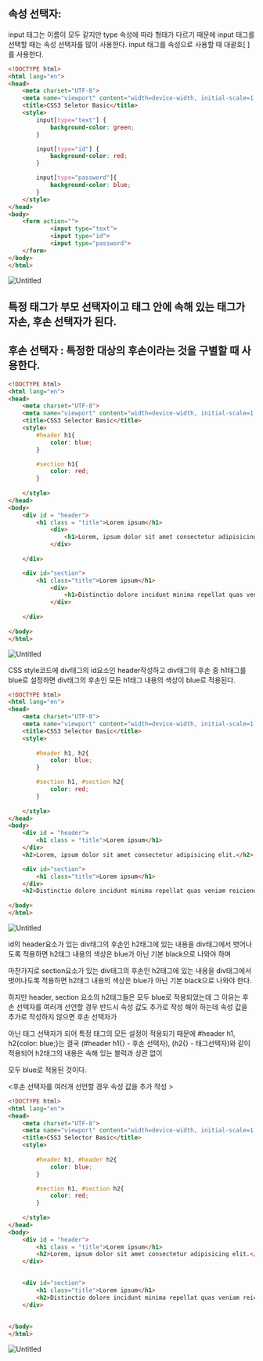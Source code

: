 ## 속성 선택자:

input 태그는 이름이 모두 같지만 type 속성에 따라 형태가 다르기 때문에 input 태그를 선택할 때는 속성 선택자를 많이 사용한다. input 태그를 속성으로 사용할 때 대괄호[ ]를 사용한다.

```html
<!DOCTYPE html>
<html lang="en">
<head>
    <meta charset="UTF-8">
    <meta name="viewport" content="width=device-width, initial-scale=1.0">
    <title>CSS3 Seletor Basic</title>
    <style>
        input[type="text"] {
            background-color: green;
        }

        input[type="id"] {
            background-color: red;
        }

        input[type="password"]{
            background-color: blue;
        }
    </style>
</head>
<body>
    <form action="">
            <input type="text">
            <input type="id">
            <input type="password">
    </form>
</body>
</html>
```

![Untitled](https://prod-files-secure.s3.us-west-2.amazonaws.com/ea204791-94b0-4594-95e9-37705edf8245/d07fcdc1-6313-47b0-b336-c170099214dc/Untitled.png)

## 특정 태그가 부모 선택자이고 태그 안에 속해 있는 태그가 자손, 후손 선택자가 된다.

## 후손 선택자 : 특정한 대상의 후손이라는 것을 구별할 때 사용한다.

```html
<!DOCTYPE html>
<html lang="en">
<head>
    <meta charset="UTF-8">
    <meta name="viewport" content="width=device-width, initial-scale=1.0">
    <title>CSS3 Selector Basic</title>
    <style>
        #header h1{
            color: blue;
        }

        #section h1{
            color: red;
        }
        
    </style>
</head>
<body>
    <div id = "header">
        <h1 class = "title">Lorem ipsum</h1>
            <div>
                <h1>Lorem, ipsum dolor sit amet consectetur adipisicing elit.</h1>
            </div>
        
    </div>

    <div id="section">
        <h1 class="title">Lorem ipsum</h1>
            <div>
                <h1>Distinctio dolore incidunt minima repellat quas veniam reiciendis aut! Omnis eveniet voluptatum fugiat nisi aperiam tenetur, dolorum perspiciatis? Eum unde dolore reiciendis.</h1>
            </div>
        
    </div>
    
</body>
</html>
```

![Untitled](https://prod-files-secure.s3.us-west-2.amazonaws.com/ea204791-94b0-4594-95e9-37705edf8245/5e8e4240-8ab4-4d53-89a8-f7627a9d270c/Untitled.png)

  CSS style코드에 div태그의 id요소인 header작성하고 div태그의 후손 중 h1태그를 blue로 설정하면  div태그의 후손인 모든 h1태그 내용의 색상이 blue로 적용된다.

```html
<!DOCTYPE html>
<html lang="en">
<head>
    <meta charset="UTF-8">
    <meta name="viewport" content="width=device-width, initial-scale=1.0">
    <title>CSS3 Selector Basic</title>
    <style>
        
        #header h1, h2{
            color: blue;
        }

        #section h1, #section h2{
            color: red;
        }
        
    </style>
</head>
<body>
    <div id = "header">
        <h1 class = "title">Lorem ipsum</h1>
    </div>
    <h2>Lorem, ipsum dolor sit amet consectetur adipisicing elit.</h2>

    <div id="section">
        <h1 class="title">Lorem ipsum</h1>
    </div>
    <h2>Distinctio dolore incidunt minima repellat quas veniam reiciendis aut! Omnis eveniet voluptatum fugiat nisi aperiam tenetur, dolorum perspiciatis? Eum unde dolore reiciendis.</h2>
    
</body>
</html>
```

![Untitled](https://prod-files-secure.s3.us-west-2.amazonaws.com/ea204791-94b0-4594-95e9-37705edf8245/b74082f8-7910-4132-adba-062218f41d6d/Untitled.png)

id의 header요소가 있는 div태그의 후손인 h2태그에 있는 내용을  div태그에서 벗어나도록 적용하면 h2태그 내용의 색상은 blue가 아닌 기본 black으로 나와야 하며

마찬가지로 section요소가 있는 div태그의 후손인 h2태그에 있는 내용을 div태그에서 벗어나도록 적용하면  h2태그 내용의 색상은 blue가 아닌 기본 black으로 나와야 한다.

하지만 header,  section 요소의 h2태그들은 모두 blue로 적용되었는데 그 이유는 후손 선택자를 여러개 선언할 경우 반드시 속성 값도 추가로 작성 해야 하는데 속성 값을 추가로 작성하지 않으면 후손 선택자가 

아닌 태그 선택자가 되어 특정 태그의 모든 설정이 적용되기 때문에  #header h1, h2{color: blue;}는 결국 (#header h1{} - 후손 선택자), (h2{} - 태그선택자)와 같이  적용되어 h2태그의 내용은 속해 있는 블럭과 상관 없이

모두 blue로 적용된 것이다.

<후손 선택자를 여러개 선언할 경우 속성 값을 추가 작성 >

```html
<!DOCTYPE html>
<html lang="en">
<head>
    <meta charset="UTF-8">
    <meta name="viewport" content="width=device-width, initial-scale=1.0">
    <title>CSS3 Selector Basic</title>
    <style>
        
        #header h1, #header h2{
            color: blue;
        }

        #section h1, #section h2{
            color: red;
        }
        
    </style>
</head>
<body>
    <div id = "header">
        <h1 class = "title">Lorem ipsum</h1>
        <h2>Lorem, ipsum dolor sit amet consectetur adipisicing elit.</h2>
    </div>
    

    <div id="section">
        <h1 class="title">Lorem ipsum</h1>
        <h2>Distinctio dolore incidunt minima repellat quas veniam reiciendis aut! Omnis eveniet voluptatum fugiat nisi aperiam tenetur, dolorum perspiciatis? Eum unde dolore reiciendis.</h2>
    </div>
    
    
</body>
</html>
```

![Untitled](https://prod-files-secure.s3.us-west-2.amazonaws.com/ea204791-94b0-4594-95e9-37705edf8245/169d1245-7eb7-4df7-bcb6-44745df05fcb/Untitled.png)

##
